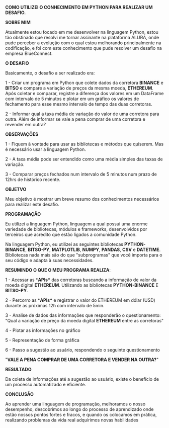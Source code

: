 **COMO UTILIZEI O CONHECIMENTO EM PYTHON PARA REALIZAR UM DESAFIO.**

 

**SOBRE MIM**

Atualmente estou focado em me desenvolver na linguagem Python, estou tão obstinado que resolvi me tornar assinante na plataforma ALURA, onde pude perceber a evolução com o qual estou melhorando principalmente na codificação, e foi com este conhecimento que pude resolver um desafio na empresa BlueConnect.

**O DESAFIO**

Basicamente, o desafio a ser realizado era:

1 - Criar um programa em Python que colete dados da corretora **BINANCE** e **BITSO** e compare a variação de preços da mesma moeda, **ETHEREUM**. Após coletar e comparar, registre a diferença dos valores em um DataFrame com intervalo de 5 minutos e plotar em um gráfico os valores de fechamento para esse mesmo intervalo de tempo das duas corretoras.

2 - Informar qual a taxa média de variação do valor de uma corretora para outra. Além de informar se vale a pena comprar de uma corretora e revender em outra?

**OBSERVAÇÕES**

1 - Fiquem à vontade para usar as bibliotecas e métodos que quiserem. Mas é necessário usar a linguagem Python.

2 - A taxa média pode ser entendido como uma média simples das taxas de variação.

3 - Comparar preços fechados num intervalo de 5 minutos num prazo de 12hrs de histórico recente.

**OBJETVO**

Meu objetivo é mostrar um breve resumo dos conhecimentos necessários para realizar este desafio.

**PROGRAMAÇÃO**

Eu utilizei a linguagem Python, linguagem a qual possui uma enorme variedade de bibliotecas, módulos e frameworks, desenvolvidos por terceiros que acredito que estão ligados a comunidade Python.

Na linguagem Python, eu utilizei as seguintes bibliotecas **PYTHON-BINANCE**, **BITSO-PY**, **MATPLOTLIB**, **NUMPY**, **PANDAS**, **CSV** e **DATETIME**. Bibliotecas nada mais são do que "subprogramas" que você importa para o seu código e adapta à suas necessidades.

**RESUMINDO O QUE O MEU PROGRAMA REALIZA**:

1 - Acessar as ***APIs\*** das corretoras buscando a informação de valor da moeda digital **ETHEREUM**. Utilizando as bibliotecas **PYTHON-BINANCE** E **BITSO-PY**.

2 - Percorro as ***APIs\*** e registrar o valor do ETHEREUM em dólar (USD) durante as próximas 12h com intervalo de 5min.

3 - Analise de dados das informações que responderão o questionamento: "Qual a variação de preço da moeda digital **ETHEREUM** entre as corretoras" 

4 - Plotar as informações no gráfico

5 - Representação de forma gráfica

6 - Passo a sugestão ao usuário, respondendo o seguinte questionamento 

"**VALE A PENA COMPRAR DE UMA CORRETORA E VENDER NA OUTRA?**" 

 

**RESULTADO** 

Da coleta de informações até a sugestão ao usuário, existe o benefício de um processo automatizado e eficiente. 

 

**CONCLUSÃO**

Ao aprender uma linguagem de programação, melhoramos o nosso desempenho, descobrimos ao longo do processo de aprendizado onde estão nossos pontos fortes e fracos, e quando os colocamos em prática, realizando problemas da vida real adquirimos novas habilidades  


